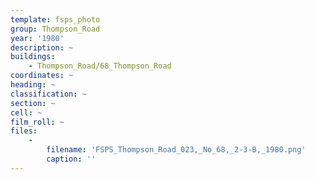 ```yaml
---
template: fsps_photo
group: Thompson_Road
year: '1980'
description: ~
buildings:
    - Thompson_Road/68_Thompson_Road
coordinates: ~
heading: ~
classification: ~
section: ~
cell: ~
film_roll: ~
files:
    -
        filename: 'FSPS_Thompson_Road_023,_No_68,_2-3-B,_1980.png'
        caption: ''
---
```

